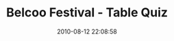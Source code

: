 ---
id: 72157638087916024
title: Belcoo Festival - Table Quiz
cover: https://farm8.staticflickr.com/7439/11071308285_f4d448a6d8_q.jpg
date: 2010-08-12 22:08:58
photos:
  - thumbnail: https://farm8.staticflickr.com/7439/11071308285_f4d448a6d8_q.jpg
    original: https://farm8.staticflickr.com/7439/11071308285_6d27232eb9_o.jpg
    title: _MG_0090
  - thumbnail: https://farm4.staticflickr.com/3813/11071408146_aa722ff0f7_q.jpg
    original: https://farm4.staticflickr.com/3813/11071408146_7f25c7d494_o.jpg
    title: _MG_0093
  - thumbnail: https://farm6.staticflickr.com/5518/11071407926_7ce7fd75dc_q.jpg
    original: https://farm6.staticflickr.com/5518/11071407926_72efbf441e_o.jpg
    title: _MG_0095
  - thumbnail: https://farm8.staticflickr.com/7433/11071307085_ae30c59bcc_q.jpg
    original: https://farm8.staticflickr.com/7433/11071307085_7d433572a0_o.jpg
    title: _MG_0097
  - thumbnail: https://farm6.staticflickr.com/5484/11071379196_10e07f899f_q.jpg
    original: https://farm6.staticflickr.com/5484/11071379196_008f59cb02_o.jpg
    title: _MG_0098
  - thumbnail: https://farm6.staticflickr.com/5539/11071416764_8e29da86bf_q.jpg
    original: https://farm6.staticflickr.com/5539/11071416764_d63b7368a6_o.jpg
    title: _MG_0100
  - thumbnail: https://farm8.staticflickr.com/7387/11071416194_1c8f1e63e9_q.jpg
    original: https://farm8.staticflickr.com/7387/11071416194_f690864674_o.jpg
    title: IMG_0001
  - thumbnail: https://farm8.staticflickr.com/7319/11071464733_e68a2fc5e7_q.jpg
    original: https://farm8.staticflickr.com/7319/11071464733_53b1801b4a_o.jpg
    title: IMG_0002
  - thumbnail: https://farm4.staticflickr.com/3706/11071464493_9a204d0350_q.jpg
    original: https://farm4.staticflickr.com/3706/11071464493_6c88db9475_o.jpg
    title: IMG_0003
  - thumbnail: https://farm8.staticflickr.com/7376/11071464163_5fb89c683e_q.jpg
    original: https://farm8.staticflickr.com/7376/11071464163_c719be4ed4_o.jpg
    title: IMG_0004
  - thumbnail: https://farm6.staticflickr.com/5527/11071464023_59d67f5c89_q.jpg
    original: https://farm6.staticflickr.com/5527/11071464023_3c552c3526_o.jpg
    title: IMG_0005
  - thumbnail: https://farm8.staticflickr.com/7435/11071384506_b2627c6944_q.jpg
    original: https://farm8.staticflickr.com/7435/11071384506_3e44e24ae3_o.jpg
    title: IMG_0006
  - thumbnail: https://farm4.staticflickr.com/3810/11071441863_baaf9f59b1_q.jpg
    original: https://farm4.staticflickr.com/3810/11071441863_81a42f0f8f_o.jpg
    title: IMG_0007
  - thumbnail: https://farm3.staticflickr.com/2849/11071383816_e701a408d2_q.jpg
    original: https://farm3.staticflickr.com/2849/11071383816_064664b18d_o.jpg
    title: IMG_0008
  - thumbnail: https://farm4.staticflickr.com/3794/11071282755_19139e2ca3_q.jpg
    original: https://farm4.staticflickr.com/3794/11071282755_d6a594b916_o.jpg
    title: IMG_0010
  - thumbnail: https://farm8.staticflickr.com/7337/11071440613_c0846627e6_q.jpg
    original: https://farm8.staticflickr.com/7337/11071440613_e9118b0361_o.jpg
    title: IMG_0011
  - thumbnail: https://farm6.staticflickr.com/5528/11071382836_7981c01080_q.jpg
    original: https://farm6.staticflickr.com/5528/11071382836_abf73c9d2d_o.jpg
    title: IMG_0012
  - thumbnail: https://farm4.staticflickr.com/3736/11071391014_8942b96131_q.jpg
    original: https://farm4.staticflickr.com/3736/11071391014_45bfbb8087_o.jpg
    title: IMG_0013
  - thumbnail: https://farm4.staticflickr.com/3776/11071390724_4452d4471c_q.jpg
    original: https://farm4.staticflickr.com/3776/11071390724_ce6f7ac75e_o.jpg
    title: IMG_0014
  - thumbnail: https://farm8.staticflickr.com/7337/11071381846_0b55e19552_q.jpg
    original: https://farm8.staticflickr.com/7337/11071381846_ae0bda8f32_o.jpg
    title: IMG_0015
  - thumbnail: https://farm4.staticflickr.com/3771/11071390174_a1f0dd2367_q.jpg
    original: https://farm4.staticflickr.com/3771/11071390174_00242f2cbd_o.jpg
    title: IMG_0016
  - thumbnail: https://farm6.staticflickr.com/5510/11071438943_a5551efb54_q.jpg
    original: https://farm6.staticflickr.com/5510/11071438943_ac0c243fb5_o.jpg
    title: IMG_0017
  - thumbnail: https://farm6.staticflickr.com/5529/11071280305_9e19ca8064_q.jpg
    original: https://farm6.staticflickr.com/5529/11071280305_8a56042295_o.jpg
    title: IMG_0018
  - thumbnail: https://farm6.staticflickr.com/5534/11071277925_8d68a21ab3_q.jpg
    original: https://farm6.staticflickr.com/5534/11071277925_f65e6154b7_o.jpg
    title: IMG_0020
  - thumbnail: https://farm4.staticflickr.com/3787/11071405956_1bc432dd21_q.jpg
    original: https://farm4.staticflickr.com/3787/11071405956_35b860c1d7_o.jpg
    title: IMG_0021
  - thumbnail: https://farm6.staticflickr.com/5511/11071405856_1bb9edebc6_q.jpg
    original: https://farm6.staticflickr.com/5511/11071405856_15dc7d0eb5_o.jpg
    title: IMG_0022
  - thumbnail: https://farm8.staticflickr.com/7360/11071389044_ef68a21d6b_q.jpg
    original: https://farm8.staticflickr.com/7360/11071389044_54da4fca8c_o.jpg
    title: IMG_0025
  - thumbnail: https://farm4.staticflickr.com/3675/11071304625_448e18e4bf_q.jpg
    original: https://farm4.staticflickr.com/3675/11071304625_240db46692_o.jpg
    title: IMG_0026
  - thumbnail: https://farm4.staticflickr.com/3814/11071462573_e1dd94b2e6_q.jpg
    original: https://farm4.staticflickr.com/3814/11071462573_b651368699_o.jpg
    title: IMG_0027
  - thumbnail: https://farm4.staticflickr.com/3792/11071404656_eeca0d7722_q.jpg
    original: https://farm4.staticflickr.com/3792/11071404656_f0c3558fea_o.jpg
    title: IMG_0029
  - thumbnail: https://farm8.staticflickr.com/7347/11071413534_e4417fd111_q.jpg
    original: https://farm8.staticflickr.com/7347/11071413534_f1e71dda0a_o.jpg
    title: IMG_0030
  - thumbnail: https://farm8.staticflickr.com/7338/11071413044_ebb20aa10a_q.jpg
    original: https://farm8.staticflickr.com/7338/11071413044_cf4963aafb_o.jpg
    title: IMG_0031
  - thumbnail: https://farm3.staticflickr.com/2863/11071412854_fc9a1966ea_q.jpg
    original: https://farm3.staticflickr.com/2863/11071412854_324dfcb7fd_o.jpg
    title: IMG_0033
  - thumbnail: https://farm6.staticflickr.com/5496/11071302635_b8f2751617_q.jpg
    original: https://farm6.staticflickr.com/5496/11071302635_bf35e6b354_o.jpg
    title: IMG_0034
  - thumbnail: https://farm4.staticflickr.com/3780/11071460753_bf45e635bb_q.jpg
    original: https://farm4.staticflickr.com/3780/11071460753_d5a06897dc_o.jpg
    title: IMG_0035
  - thumbnail: https://farm4.staticflickr.com/3801/11071302155_d1c2855dc5_q.jpg
    original: https://farm4.staticflickr.com/3801/11071302155_c4e2c3c3eb_o.jpg
    title: IMG_0036
  - thumbnail: https://farm8.staticflickr.com/7454/11071380316_f10cb65970_q.jpg
    original: https://farm8.staticflickr.com/7454/11071380316_3c96ae37cd_o.jpg
    title: IMG_0037
  - thumbnail: https://farm3.staticflickr.com/2812/11071402646_6852eb68a2_q.jpg
    original: https://farm3.staticflickr.com/2812/11071402646_1914d07006_o.jpg
    title: IMG_0039
  - thumbnail: https://farm6.staticflickr.com/5498/11071402456_2d3023472a_q.jpg
    original: https://farm6.staticflickr.com/5498/11071402456_93d4044b67_o.jpg
    title: IMG_0040
  - thumbnail: https://farm8.staticflickr.com/7367/11071411034_82bea22264_q.jpg
    original: https://farm8.staticflickr.com/7367/11071411034_498cf070e7_o.jpg
    title: IMG_0041
  - thumbnail: https://farm4.staticflickr.com/3729/11071410534_25bd5228f9_q.jpg
    original: https://farm4.staticflickr.com/3729/11071410534_32870410e0_o.jpg
    title: IMG_0043
  - thumbnail: https://farm6.staticflickr.com/5547/11071401056_daa574ae0a_q.jpg
    original: https://farm6.staticflickr.com/5547/11071401056_713b64069f_o.jpg
    title: IMG_0044
  - thumbnail: https://farm8.staticflickr.com/7335/11071300085_a2465f1564_q.jpg
    original: https://farm8.staticflickr.com/7335/11071300085_f23379aa42_o.jpg
    title: IMG_0045
  - thumbnail: https://farm8.staticflickr.com/7457/11071409444_13da45b3ae_q.jpg
    original: https://farm8.staticflickr.com/7457/11071409444_cdf5953c7b_o.jpg
    title: IMG_0046
  - thumbnail: https://farm4.staticflickr.com/3830/11071399936_8b76ce9a8a_q.jpg
    original: https://farm4.staticflickr.com/3830/11071399936_d6c0de82dc_o.jpg
    title: IMG_0047
  - thumbnail: https://farm4.staticflickr.com/3687/11071299035_e1dc1e2bb8_q.jpg
    original: https://farm4.staticflickr.com/3687/11071299035_b1567f12a8_o.jpg
    title: IMG_0048
  - thumbnail: https://farm3.staticflickr.com/2883/11071408324_b6383d4c42_q.jpg
    original: https://farm3.staticflickr.com/2883/11071408324_747e13af25_o.jpg
    title: IMG_0049
  - thumbnail: https://farm4.staticflickr.com/3795/11071297845_9641872b77_q.jpg
    original: https://farm4.staticflickr.com/3795/11071297845_41b204436e_o.jpg
    title: IMG_0050
  - thumbnail: https://farm6.staticflickr.com/5498/11071407114_203b60bdb2_q.jpg
    original: https://farm6.staticflickr.com/5498/11071407114_bdfbca21f5_o.jpg
    title: IMG_0051
  - thumbnail: https://farm4.staticflickr.com/3674/11071455313_0febd162ed_q.jpg
    original: https://farm4.staticflickr.com/3674/11071455313_8e6d177724_o.jpg
    title: IMG_0052
  - thumbnail: https://farm6.staticflickr.com/5537/11071454913_27676c3960_q.jpg
    original: https://farm6.staticflickr.com/5537/11071454913_f660000dca_o.jpg
    title: IMG_0053
  - thumbnail: https://farm4.staticflickr.com/3780/11071396846_4fd956e92f_q.jpg
    original: https://farm4.staticflickr.com/3780/11071396846_a3968fe397_o.jpg
    title: IMG_0057
  - thumbnail: https://farm4.staticflickr.com/3832/11071396606_4f1d779a1e_q.jpg
    original: https://farm4.staticflickr.com/3832/11071396606_635723e61d_o.jpg
    title: IMG_0058
  - thumbnail: https://farm4.staticflickr.com/3767/11071396056_6874ab7248_q.jpg
    original: https://farm4.staticflickr.com/3767/11071396056_a120e386d9_o.jpg
    title: IMG_0059
  - thumbnail: https://farm4.staticflickr.com/3744/11071404544_eaf77f6532_q.jpg
    original: https://farm4.staticflickr.com/3744/11071404544_f727014d69_o.jpg
    title: IMG_0060
  - thumbnail: https://farm8.staticflickr.com/7328/11071403644_8a8a3eb040_q.jpg
    original: https://farm8.staticflickr.com/7328/11071403644_12b346a1ff_o.jpg
    title: IMG_0061
  - thumbnail: https://farm4.staticflickr.com/3745/11071403434_fc44ee713c_q.jpg
    original: https://farm4.staticflickr.com/3745/11071403434_c561e1bc30_o.jpg
    title: IMG_0063
  - thumbnail: https://farm3.staticflickr.com/2873/11071402694_5484b70109_q.jpg
    original: https://farm3.staticflickr.com/2873/11071402694_80a93e0ae6_o.jpg
    title: IMG_0064
  - thumbnail: https://farm8.staticflickr.com/7434/11071379786_4b64dec756_q.jpg
    original: https://farm8.staticflickr.com/7434/11071379786_25415d0c4c_o.jpg
    title: IMG_0065
  - thumbnail: https://farm3.staticflickr.com/2833/11071292605_cb56d78d22_q.jpg
    original: https://farm3.staticflickr.com/2833/11071292605_058842dac5_o.jpg
    title: IMG_0066
  - thumbnail: https://farm8.staticflickr.com/7386/11071292415_007f727c6f_q.jpg
    original: https://farm8.staticflickr.com/7386/11071292415_447f22f009_o.jpg
    title: IMG_0067
  - thumbnail: https://farm8.staticflickr.com/7395/11071401844_abd536e0da_q.jpg
    original: https://farm8.staticflickr.com/7395/11071401844_7ce6968dd9_o.jpg
    title: IMG_0068
  - thumbnail: https://farm8.staticflickr.com/7301/11071392316_a95dd10044_q.jpg
    original: https://farm8.staticflickr.com/7301/11071392316_e0bdc9bb40_o.jpg
    title: IMG_0070
  - thumbnail: https://farm8.staticflickr.com/7422/11071291445_6eb7cb4359_q.jpg
    original: https://farm8.staticflickr.com/7422/11071291445_86670c3266_o.jpg
    title: IMG_0072
  - thumbnail: https://farm3.staticflickr.com/2837/11071391706_f7cca51e96_q.jpg
    original: https://farm3.staticflickr.com/2837/11071391706_00dd13f7e5_o.jpg
    title: IMG_0073
  - thumbnail: https://farm4.staticflickr.com/3766/11071400324_2feb4aa800_q.jpg
    original: https://farm4.staticflickr.com/3766/11071400324_cfdecbb6b1_o.jpg
    title: IMG_0074
  - thumbnail: https://farm4.staticflickr.com/3703/11071399924_0bccefae4b_q.jpg
    original: https://farm4.staticflickr.com/3703/11071399924_742fb4339d_o.jpg
    title: IMG_0075
  - thumbnail: https://farm8.staticflickr.com/7318/11071289905_80c27eace3_q.jpg
    original: https://farm8.staticflickr.com/7318/11071289905_eeeeca0992_o.jpg
    title: IMG_0076
  - thumbnail: https://farm6.staticflickr.com/5544/11071448003_6e924b9533_q.jpg
    original: https://farm6.staticflickr.com/5544/11071448003_d46e15ea30_o.jpg
    title: IMG_0077
  - thumbnail: https://farm4.staticflickr.com/3789/11071447653_35e7a002b5_q.jpg
    original: https://farm4.staticflickr.com/3789/11071447653_8c7c095c1f_o.jpg
    title: IMG_0078
  - thumbnail: https://farm8.staticflickr.com/7380/11071398354_d3091c0e61_q.jpg
    original: https://farm8.staticflickr.com/7380/11071398354_0cd44156b5_o.jpg
    title: IMG_0081
  - thumbnail: https://farm6.staticflickr.com/5488/11071288045_7fd671b0e8_q.jpg
    original: https://farm6.staticflickr.com/5488/11071288045_1a99fedc24_o.jpg
    title: IMG_0083
  - thumbnail: https://farm4.staticflickr.com/3739/11071388526_b55428db57_q.jpg
    original: https://farm4.staticflickr.com/3739/11071388526_ed855b5cd1_o.jpg
    title: IMG_0084
  - thumbnail: https://farm8.staticflickr.com/7383/11071446223_81d588db56_q.jpg
    original: https://farm8.staticflickr.com/7383/11071446223_b628aac26b_o.jpg
    title: IMG_0085
  - thumbnail: https://farm8.staticflickr.com/7413/11071388156_0eaf592ed4_q.jpg
    original: https://farm8.staticflickr.com/7413/11071388156_cd0021f748_o.jpg
    title: IMG_0086
  - thumbnail: https://farm6.staticflickr.com/5532/11071396854_1f43af928b_q.jpg
    original: https://farm6.staticflickr.com/5532/11071396854_352645a070_o.jpg
    title: IMG_0087
  - thumbnail: https://farm8.staticflickr.com/7340/11071286665_c038941f92_q.jpg
    original: https://farm8.staticflickr.com/7340/11071286665_03804c6bbc_o.jpg
    title: IMG_0088
  - thumbnail: https://farm8.staticflickr.com/7334/11071445023_ea94e3b919_q.jpg
    original: https://farm8.staticflickr.com/7334/11071445023_34b2c61b5a_o.jpg
    title: IMG_0102
  - thumbnail: https://farm6.staticflickr.com/5544/11071444713_6916d877d5_q.jpg
    original: https://farm6.staticflickr.com/5544/11071444713_5efb0ed757_o.jpg
    title: IMG_0105
  - thumbnail: https://farm4.staticflickr.com/3731/11071395614_2515b2ee19_q.jpg
    original: https://farm4.staticflickr.com/3731/11071395614_4252eecd5c_o.jpg
    title: IMG_0107
  - thumbnail: https://farm4.staticflickr.com/3788/11071285505_6dbcdfbfba_q.jpg
    original: https://farm4.staticflickr.com/3788/11071285505_12dee47b29_o.jpg
    title: IMG_0109
  - thumbnail: https://farm4.staticflickr.com/3703/11071443743_1f5f4304b4_q.jpg
    original: https://farm4.staticflickr.com/3703/11071443743_b7c3ddd13d_o.jpg
    title: IMG_0112
  - thumbnail: https://farm8.staticflickr.com/7427/11071385776_0a051991cb_q.jpg
    original: https://farm8.staticflickr.com/7427/11071385776_9815672273_o.jpg
    title: IMG_0113
  - thumbnail: https://farm8.staticflickr.com/7434/11071385386_c767234689_q.jpg
    original: https://farm8.staticflickr.com/7434/11071385386_b0c15e71f7_o.jpg
    title: IMG_0118
  - thumbnail: https://farm8.staticflickr.com/7313/11071393744_3a931a0c31_q.jpg
    original: https://farm8.staticflickr.com/7313/11071393744_66230443e2_o.jpg
    title: IMG_0119
---